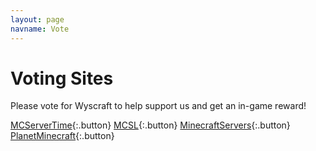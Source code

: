```yaml
---
layout: page
navname: Vote
---
```


# Voting Sites
Please vote for Wyscraft to help support us and get an in-game reward!

[MCServerTime](https://mcservertime.com/server-wyscraft.87/vote){:.button} [MCSL](https://minecraft-server-list.com/server/465209/vote/){:.button} [MinecraftServers](https://minecraftservers.org/server/591327){:.button}  [PlanetMinecraft](https://tinyurl.com/wysccvote4){:.button} 
